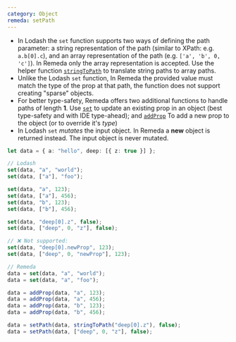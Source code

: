 ```yaml
---
category: Object
remeda: setPath
---
```


- In Lodash the `set` function supports two ways of defining the path parameter:
  a string representation of the path (similar to XPath: e.g. `a.b[0].c`), and
  an array representation of the path (e.g. `['a', 'b', 0, 'c']`). In Remeda
  only the array representation is accepted. Use the helper function
  [`stringToPath`](/docs#stringToPath) to translate string paths to array paths.
- Unlike the Lodash `set` function, In Remeda the provided value must match the
  type of the prop at that path, the function does not support creating "sparse"
  objects.
- For better type-safety, Remeda offers two additional functions to handle
  paths of length **1**. Use [`set`](/docs#set) to update an existing prop in an
  object (best type-safety and with IDE type-ahead); and
  [`addProp`](/docs#addProp) To add a new prop to the object (or to override
  it's _type_)
- In Lodash `set` _mutates_ the input object. In Remeda a **new** object is
  returned instead. The input object is never mutated.

```ts
let data = { a: "hello", deep: [{ z: true }] };

// Lodash
set(data, "a", "world");
set(data, ["a"], "foo");

set(data, "a", 123);
set(data, ["a"], 456);
set(data, "b", 123);
set(data, ["b"], 456);

set(data, "deep[0].z", false);
set(data, ["deep", 0, "z"], false);

// ❌ Not supported:
set(data, "deep[0].newProp", 123);
set(data, ["deep", 0, "newProp"], 123);

// Remeda
data = set(data, "a", "world");
data = set(data, "a", "foo");

data = addProp(data, "a", 123);
data = addProp(data, "a", 456);
data = addProp(data, "b", 123);
data = addProp(data, "b", 456);

data = setPath(data, stringToPath("deep[0].z"), false);
data = setPath(data, ["deep", 0, "z"], false);
```
